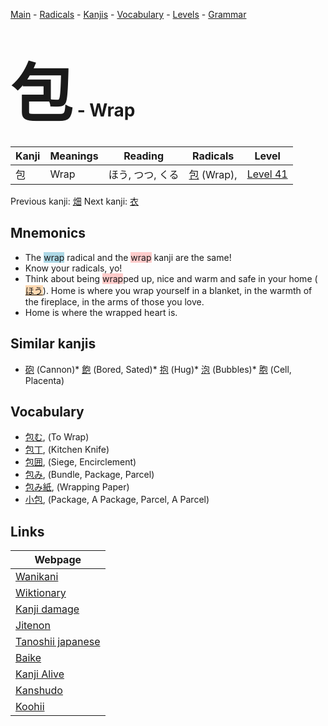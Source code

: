 <style> bigfont {font-size: 100px}</style>
[Main](../index.md) -
[Radicals](../radicals.md) -
[Kanjis](../kanjis.md) -
[Vocabulary](../vocabulary.md) -
[Levels](../levels.md) -
[Grammar](../grammar.md)
# <bigfont> 包</bigfont> - Wrap 

| Kanji | Meanings | Reading | Radicals | Level |
| --- | --- | --- | --- | --- |
| 包 | Wrap | ほう, つつ, くる | [包](../radicals/包.md) (Wrap),  | [Level 41](../levels/wk_level41.md) |

Previous kanji: [畑](畑.md) Next kanji: [衣](衣.md) 

## Mnemonics
 * The <span style="background-color:#ADD8E6"> wrap</span> radical and the <span style="background-color:#ffcccb"> wrap</span> kanji are the same!
* Know your radicals, yo!
* Think about being <span style="background-color:#ffcccb"> wrap</span>ped up, nice and warm and safe in your home (<span style="background-color:#fed8b1"> [ほう](https://jisho.org/search/ほう)</span>). Home is where you wrap yourself in a blanket, in the warmth of the fireplace, in the arms of those you love. 
* Home is where the wrapped heart is.


## Similar kanjis
 * [砲](砲.md) (Cannon)* [飽](飽.md) (Bored, Sated)* [抱](抱.md) (Hug)* [泡](泡.md) (Bubbles)* [胞](胞.md) (Cell, Placenta)


## Vocabulary
 * [包む](../vocabulary/包.md), (To Wrap)
* [包丁](../vocabulary/包.md), (Kitchen Knife)
* [包囲](../vocabulary/包.md), (Siege, Encirclement)
* [包み](../vocabulary/包.md), (Bundle, Package, Parcel)
* [包み紙](../vocabulary/包.md), (Wrapping Paper)
* [小包](../vocabulary/包.md), (Package, A Package, Parcel, A Parcel)



## Links 

| Webpage |
| --- |
| [Wanikani          ](https://www.wanikani.com/kanji/包) |
| [Wiktionary        ](https://en.wiktionary.org/wiki/包) |
| [Kanji damage      ](http://www.kanjidamage.com/kanji/search?utf8=✓&q=包) |
| [Jitenon           ](https://jitenon.com/kanji/包) |
| [Tanoshii japanese ](https://www.tanoshiijapanese.com/dictionary/kanji.cfm?k=包) |
| [Baike             ](https://baike.baidu.com/item/包) |
| [Kanji Alive       ](https://app.kanjialive.com/包) |
| [Kanshudo          ](https://www.kanshudo.com/searchmn?q=包) |
| [Koohii            ](https://kanji.koohii.com/study/kanji/包) |
